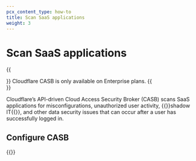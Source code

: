 ```yaml
---
pcx_content_type: how-to
title: Scan SaaS applications
weight: 3
---
```


# Scan SaaS applications

{{<Aside type="note">}}
Cloudflare CASB is only available on Enterprise plans.
{{</Aside>}}

Cloudflare’s API-driven Cloud Access Security Broker (CASB) scans SaaS applications for misconfigurations, unauthorized user activity, {{<glossary-tooltip term_id="shadow IT" link="https://www.cloudflare.com/learning/access-management/what-is-shadow-it/">}}shadow IT{{</glossary-tooltip>}}, and other data security issues that can occur after a user has successfully logged in.

## Configure CASB

{{<render file="casb/_configure-casb.md">}}
